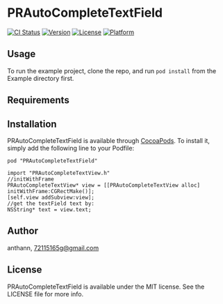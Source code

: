 # PRAutoCompleteTextField

[![CI Status](http://img.shields.io/travis/anthann/PRAutoCompleteTextField.svg?style=flat)](https://travis-ci.org/anthann/PRAutoCompleteTextField)
[![Version](https://img.shields.io/cocoapods/v/PRAutoCompleteTextField.svg?style=flat)](http://cocoadocs.org/docsets/PRAutoCompleteTextField)
[![License](https://img.shields.io/cocoapods/l/PRAutoCompleteTextField.svg?style=flat)](http://cocoadocs.org/docsets/PRAutoCompleteTextField)
[![Platform](https://img.shields.io/cocoapods/p/PRAutoCompleteTextField.svg?style=flat)](http://cocoadocs.org/docsets/PRAutoCompleteTextField)

## Usage

To run the example project, clone the repo, and run `pod install` from the Example directory first.

## Requirements

## Installation

PRAutoCompleteTextField is available through [CocoaPods](http://cocoapods.org). To install
it, simply add the following line to your Podfile:

    pod "PRAutoCompleteTextField"
    
    import "PRAutoCompleteTextView.h"
    //initWithFrame
    PRAutoCompleteTextView* view = [[PRAutoCompleteTextView alloc] initWithFrame:CGRectMake()];
    [self.view addSubview:view];
    //get the textField text by:
    NSString* text = view.text;
    

## Author

anthann, 72115165g@gmail.com

## License

PRAutoCompleteTextField is available under the MIT license. See the LICENSE file for more info.

